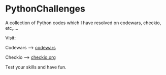 # PythonChallenges
A collection of Python codes which I have resolved on codewars, checkio, etc,....

Visit: 

Codewars --> [codewars](https://www.codewars.com)

Checkio --> [checkio.org](https://checkio.org/)

Test your skills and have fun.
